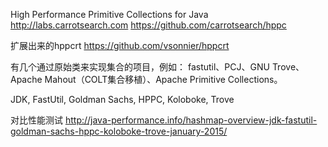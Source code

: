 High Performance Primitive Collections for Java 
http://labs.carrotsearch.com
https://github.com/carrotsearch/hppc



扩展出来的hppcrt
https://github.com/vsonnier/hppcrt


有几个通过原始类来实现集合的项目，例如： fastutil、PCJ、GNU Trove、Apache Mahout（COLT集合移植）、Apache Primitive Collections。

 JDK, FastUtil, Goldman Sachs, HPPC, Koloboke, Trove 



对比性能测试
http://java-performance.info/hashmap-overview-jdk-fastutil-goldman-sachs-hppc-koloboke-trove-january-2015/


